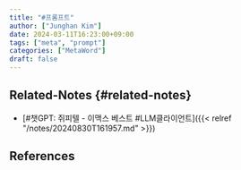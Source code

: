 ```yaml
---
title: "#프롬프트"
author: ["Junghan Kim"]
date: 2024-03-11T16:23:00+09:00
tags: ["meta", "prompt"]
categories: ["MetaWord"]
draft: false
---
```


<!--more-->


## Related-Notes {#related-notes}

-   [#챗GPT: 쥐피텔 - 이맥스 베스트 #LLM클라이언트]({{< relref "/notes/20240830T161957.md" >}})

## References

<style>.csl-entry{text-indent: -1.5em; margin-left: 1.5em;}</style><div class="csl-bib-body">
</div>
